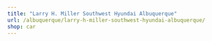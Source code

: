 ```yaml
---
title: "Larry H. Miller Southwest Hyundai Albuquerque"
url: /albuquerque/larry-h-miller-southwest-hyundai-albuquerque/
shop: car
---
```

